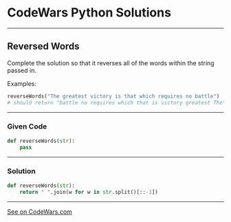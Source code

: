 # CodeWars Python Solutions

---

## Reversed Words

Complete the solution so that it reverses all of the words within the string passed in.

Examples:

```python
reverseWords("The greatest victory is that which requires no battle")
# should return "battle no requires which that is victory greatest The"
```


---

### Given Code


```python
def reverseWords(str):
    pass
```

---

### Solution


```python
def reverseWords(str):
    return " ".join(w for w in str.split()[::-1])
```


---


[See on CodeWars.com](https://www.codewars.com/kata/51c8991dee245d7ddf00000e/)
